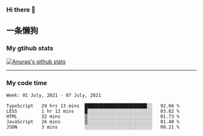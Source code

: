 ### Hi there 👋

## 一条懒狗
<!--
**kiss-me-quickly/kiss-me-quickly** is a ✨ _special_ ✨ repository because its `README.md` (this file) appears on your GitHub profile.

Here are some ideas to get you started:

- 🔭 I’m currently working on ...
- 🌱 I’m currently learning ...
- 👯 I’m looking to collaborate on ...
- 🤔 I’m looking for help with ...
- 💬 Ask me about ...
- 📫 How to reach me: ...
- 😄 Pronouns: ...
- ⚡ Fun fact: ...
-->


### My gtihub stats

[![Anurag's github stats](https://github-readme-stats.vercel.app/api?username=kiss-me-quickly)](https://github.com/anuraghazra/github-readme-stats)

***

### My code time

<!--START_SECTION:waka-->
```text
Week: 01 July, 2021 - 07 July, 2021

TypeScript   29 hrs 13 mins  ███████████████████████░░   92.66 % 
LESS         1 hr 12 mins    █░░░░░░░░░░░░░░░░░░░░░░░░   03.82 % 
HTML         32 mins         ▒░░░░░░░░░░░░░░░░░░░░░░░░   01.73 % 
JavaScript   26 mins         ▒░░░░░░░░░░░░░░░░░░░░░░░░   01.40 % 
JSON         3 mins          ░░░░░░░░░░░░░░░░░░░░░░░░░   00.21 % 
```
<!--END_SECTION:waka-->
